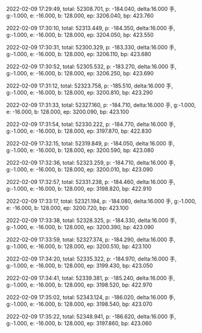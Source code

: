 2022-02-09 17:29:49, total: 52308.701, p: -184.040, delta:16.000 手, g:-1.000, e: -16.000, b: 128.000, ep: 3206.040, bp: 423.760

2022-02-09 17:30:10, total: 52313.449, p: -184.350, delta:16.000 手, g:-1.000, e: -16.000, b: 128.000, ep: 3204.050, bp: 423.550

2022-02-09 17:30:31, total: 52300.329, p: -183.330, delta:16.000 手, g:-1.000, e: -16.000, b: 128.000, ep: 3206.110, bp: 423.680

2022-02-09 17:30:52, total: 52305.532, p: -183.270, delta:16.000 手, g:-1.000, e: -16.000, b: 128.000, ep: 3206.250, bp: 423.690

2022-02-09 17:31:12, total: 52323.758, p: -185.510, delta:16.000 手, g:-1.000, e: -16.000, b: 128.000, ep: 3200.810, bp: 423.290

2022-02-09 17:31:33, total: 52327.160, p: -184.710, delta:16.000 手, g:-1.000, e: -16.000, b: 128.000, ep: 3200.090, bp: 423.100

2022-02-09 17:31:54, total: 52330.222, p: -184.770, delta:16.000 手, g:-1.000, e: -16.000, b: 128.000, ep: 3197.870, bp: 422.830

2022-02-09 17:32:15, total: 52319.849, p: -184.050, delta:16.000 手, g:-1.000, e: -16.000, b: 128.000, ep: 3200.590, bp: 423.080

2022-02-09 17:32:36, total: 52323.259, p: -184.710, delta:16.000 手, g:-1.000, e: -16.000, b: 128.000, ep: 3200.010, bp: 423.090

2022-02-09 17:32:57, total: 52331.238, p: -184.460, delta:16.000 手, g:-1.000, e: -16.000, b: 128.000, ep: 3198.820, bp: 422.910

2022-02-09 17:33:17, total: 52321.194, p: -184.080, delta:16.000 手, g:-1.000, e: -16.000, b: 128.000, ep: 3200.720, bp: 423.100

2022-02-09 17:33:38, total: 52328.325, p: -184.330, delta:16.000 手, g:-1.000, e: -16.000, b: 128.000, ep: 3200.390, bp: 423.090

2022-02-09 17:33:59, total: 52327.374, p: -184.290, delta:16.000 手, g:-1.000, e: -16.000, b: 128.000, ep: 3200.510, bp: 423.100

2022-02-09 17:34:20, total: 52335.322, p: -184.970, delta:16.000 手, g:-1.000, e: -16.000, b: 128.000, ep: 3199.430, bp: 423.050

2022-02-09 17:34:41, total: 52339.381, p: -185.240, delta:16.000 手, g:-1.000, e: -16.000, b: 128.000, ep: 3198.520, bp: 422.970

2022-02-09 17:35:02, total: 52343.124, p: -186.020, delta:16.000 手, g:-1.000, e: -16.000, b: 128.000, ep: 3198.540, bp: 423.070

2022-02-09 17:35:22, total: 52348.941, p: -186.620, delta:16.000 手, g:-1.000, e: -16.000, b: 128.000, ep: 3197.860, bp: 423.060